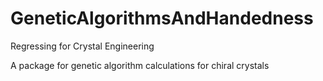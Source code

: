 # GeneticAlgorithmsAndHandedness
Regressing for Crystal Engineering

A package for genetic algorithm calculations for chiral crystals
